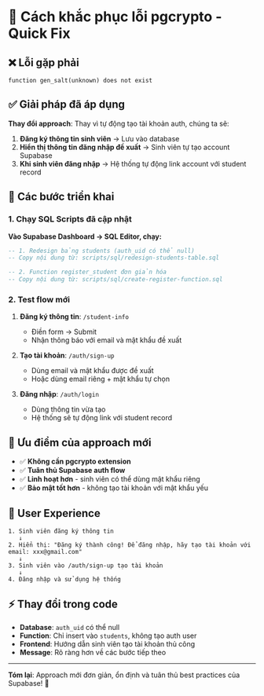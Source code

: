 # 🔧 Cách khắc phục lỗi pgcrypto - Quick Fix

## ❌ Lỗi gặp phải
```
function gen_salt(unknown) does not exist
```

## ✅ Giải pháp đã áp dụng

**Thay đổi approach**: Thay vì tự động tạo tài khoản auth, chúng ta sẽ:
1. **Đăng ký thông tin sinh viên** → Lưu vào database
2. **Hiển thị thông tin đăng nhập đề xuất** → Sinh viên tự tạo account Supabase
3. **Khi sinh viên đăng nhập** → Hệ thống tự động link account với student record

## 🚀 Các bước triển khai

### 1. Chạy SQL Scripts đã cập nhật

**Vào Supabase Dashboard → SQL Editor, chạy:**

```sql
-- 1. Redesign bảng students (auth_uid có thể null)
-- Copy nội dung từ: scripts/sql/redesign-students-table.sql

-- 2. Function register_student đơn giản hóa  
-- Copy nội dung từ: scripts/sql/create-register-function.sql
```

### 2. Test flow mới

1. **Đăng ký thông tin**: `/student-info`
   - Điền form → Submit
   - Nhận thông báo với email và mật khẩu đề xuất

2. **Tạo tài khoản**: `/auth/sign-up` 
   - Dùng email và mật khẩu được đề xuất
   - Hoặc dùng email riêng + mật khẩu tự chọn

3. **Đăng nhập**: `/auth/login`
   - Dùng thông tin vừa tạo
   - Hệ thống sẽ tự động link với student record

## 🎯 Ưu điểm của approach mới

- ✅ **Không cần pgcrypto extension**
- ✅ **Tuân thủ Supabase auth flow**  
- ✅ **Linh hoạt hơn** - sinh viên có thể dùng mật khẩu riêng
- ✅ **Bảo mật tốt hơn** - không tạo tài khoản với mật khẩu yếu

## 📝 User Experience

```
1. Sinh viên đăng ký thông tin
   ↓
2. Hiển thị: "Đăng ký thành công! Để đăng nhập, hãy tạo tài khoản với email: xxx@gmail.com"
   ↓  
3. Sinh viên vào /auth/sign-up tạo tài khoản
   ↓
4. Đăng nhập và sử dụng hệ thống
```

## ⚡ Thay đổi trong code

- **Database**: `auth_uid` có thể null
- **Function**: Chỉ insert vào `students`, không tạo auth user
- **Frontend**: Hướng dẫn sinh viên tạo tài khoản thủ công
- **Message**: Rõ ràng hơn về các bước tiếp theo

---

**Tóm lại**: Approach mới đơn giản, ổn định và tuân thủ best practices của Supabase! 🚀
